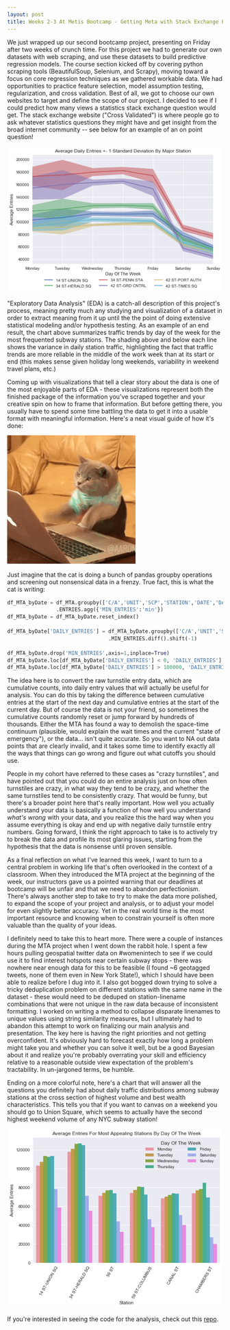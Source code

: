 ```yaml
---
layout: post
title: Weeks 2-3 At Metis Bootcamp - Getting Meta with Stack Exchange Predictions
---
```


We just wrapped up our second bootcamp project, presenting on Friday after two weeks of crunch time. For this project we had to generate our own datasets with web scraping, and use these datasets to build predictive regression models. The course section kicked off by covering python scraping tools (BeautifulSoup, Selenium, and Scrapy), moving toward a focus on core regression techniques as we gathered workable data. We had opportunities to practice feature selection, model assumption testing, regularization, and cross validation. Best of all, we got to choose our own websites to target and define the scope of our project. I decided to see if I could predict how many views a statistics stack exchange question would get. The stack exchange website ("Cross Validated") is where people go to ask whatever statistics questions they might have and get insight from the broad internet community -- see below for an example of an on point question!      

![plot1](/images/Line_Volume.png)

"Exploratory Data Analysis" (EDA) is a catch-all description of this project's process, meaning pretty much any studying and visualization of a dataset in order to extract meaning from it up until the the point of doing extensive statistical modeling and/or hypothesis testing. As an example of an end result, the chart above summarizes traffic trends by day of the week for the most frequented subway stations. The shading above and below each line shows the variance in daily station traffic, highlighting the fact that traffic trends are more reliable in the middle of the work week than at its start or end (this makes sense given holiday long weekends, variability in weekend travel plans, etc.) 

Coming up with visualizations that tell a clear story about the data is one of the most enjoyable parts of EDA - these visualizations represent both the finished package of the information you've scraped together and your creative spin on how to frame that information. But before getting there, you usually have to spend some time battling the data to get it into a usable format with meaningful information. Here's a neat visual guide of how it's done: 

![gif](/images/cat_comp.gif)

Just imagine that the cat is doing a bunch of pandas groupby operations and screening out nonsensical data in a frenzy. True fact, this is what the cat is writing:

```python
df_MTA_byDate = df_MTA.groupby(['C/A','UNIT','SCP','STATION','DATE','DAY_OF_WEEK']) \
                .ENTRIES.agg({'MIN_ENTRIES':'min'})
df_MTA_byDate = df_MTA_byDate.reset_index()

df_MTA_byDate['DAILY_ENTRIES'] = df_MTA_byDate.groupby(['C/A','UNIT','SCP','STATION']) \
                                 .MIN_ENTRIES.diff().shift(-1)

df_MTA_byDate.drop('MIN_ENTRIES',axis=1,inplace=True) 
df_MTA_byDate.loc[df_MTA_byDate['DAILY_ENTRIES'] < 0, 'DAILY_ENTRIES'] = np.nan
df_MTA_byDate.loc[df_MTA_byDate['DAILY_ENTRIES'] > 100000, 'DAILY_ENTRIES'] = np.nan
```

The idea here is to convert the raw turnstile entry data, which are cumulative counts, into daily entry values that will actually be useful for analysis. You can do this by taking the difference between cumulative entries at the start of the next day and cumulative entries at the start of the current day. But of course the data is not your friend, so sometimes the cumulative counts randomly reset or jump forward by hundreds of thousands. Either the MTA has found a way to demolish the space-time continuum (plausible, would explain the wait times and the current "state of emergency"), or the data... isn't quite accurate. So you want to NA out data points that are clearly invalid, and it takes some time to identify exactly all the ways that things can go wrong and figure out what cutoffs you should use.

People in my cohort have referred to these cases as "crazy turnstiles", and have pointed out that you could do an entire analysis just on how often turnstiles are crazy, in what way they tend to be crazy, and whether the same turnstiles tend to be consistently crazy. That would be funny, but there's a broader point here that's really important. How well you actually understand your data is basically a function of how well you understand *what's wrong* with your data, and you realize this the hard way when you assume everything is okay and end up with negative daily turnstile entry numbers. Going forward, I think the right approach to take is to actively try to break the data and profile its most glaring issues, starting from the hypothesis that the data is nonsense until proven sensible.   

As a final reflection on what I've learned this week, I want to turn to a central problem in working life that's often overlooked in the context of a classroom. When they introduced the MTA project at the beginning of the week, our instructors gave us a pointed warning that our deadlines at bootcamp will be unfair and that we need to abandon perfectionism. There's always another step to take to try to make the data more polished, to expand the scope of your project and analysis, or to adjust your model for even slightly better accuracy. Yet in the real world time is the most important resource and knowing when to constrain yourself is often more valuable than the quality of your ideas.  

I definitely need to take this to heart more. There were a couple of instances during the MTA project when I went down the rabbit hole. I spent a few hours pulling geospatial twitter data on #womenintech to see if we could use it to find interest hotspots near certain subway stops - there was nowhere near enough data for this to be feasible (I found ~6 geotagged tweets, none of them even in New York State!), which I should have been able to realize before I dug into it. I also got bogged down trying to solve a tricky deduplication problem on different stations with the same name in the dataset - these would need to be deduped on station-linename combinations that were not unique in the raw data because of inconsistent formatting. I worked on writing a method to collapse disparate linenames to unique values using string similarity measures, but I ultimately had to abandon this attempt to work on finalizing our main analysis and presentation. The key here is having the right priorities and not getting overconfident. It's obviously hard to forecast exactly how long a problem might take you and whether you can solve it well, but be a good Bayesian about it and realize you're probably overrating your skill and efficiency relative to a reasonable outside view expectation of the problem's tractability. In un-jargoned terms, be humble.

Ending on a more colorful note, here's a chart that will answer all the questions you definitely had about daily traffic distributions among subway stations at the cross section of highest volume and best wealth characteristics. This tells you that if you want to canvas on a weekend you should go to Union Square, which seems to actually have the second highest weekend volume of any NYC subway station!

![plot1](/images/Bar_Appealing.png)

If you're interested in seeing the code for the analysis, check out this [repo](https://github.com/JEddy92/Metis-Project1-MTA).
